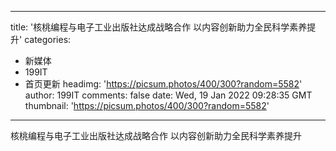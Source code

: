 
---
title: '核桃编程与电子工业出版社达成战略合作 以内容创新助力全民科学素养提升'
categories: 
 - 新媒体
 - 199IT
 - 首页更新
headimg: 'https://picsum.photos/400/300?random=5582'
author: 199IT
comments: false
date: Wed, 19 Jan 2022 09:28:35 GMT
thumbnail: 'https://picsum.photos/400/300?random=5582'
---

<div>   
核桃编程与电子工业出版社达成战略合作 以内容创新助力全民科学素养提升  
</div>
            
